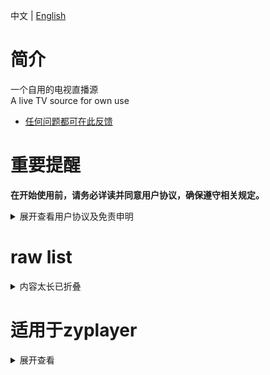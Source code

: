 中文 | [English](README_en.md)

# 简介
一个自用的电视直播源  
A live TV source for own use  
- <a href="https://github.com/tunjinyu/M3U/issues" target="_blank">任何问题都可在此反馈</a>  
# 重要提醒
**在开始使用前，请务必详读并同意用户协议，确保遵守相关规定。**

<details>
  
<summary>展开查看用户协议及免责申明</summary>
  
在浏览此项目之前，请仔细阅读和理解以下声明：
  
1. 若你不同意本声明的任何内容，请您立即停止，一旦开始使用，则表示你同意了。
2. 本项目仅供个人学习、研究和技术交流使用，禁止用于商业用途，若不小心下载了相关文件，请于24小时内删除。
3. 本项目所有内容均来自互联网，包括但不限于视频网站、媒体分享站点等。本项目无法控制这些资源的合法性、准确性、完整性或可用性，因此不对资源内容的真实性、合法性或适用性负责。
4. 由于数据源为用户自行制作，我们在此特别提醒，视频或弹幕中可能出现的任何第三方广告、产品推广信息等相关内容，均系用户行为自发植入。请您在体验过程中保持警惕，对这类信息的真实性及合法性进行自主甄别，如用户遇诈骗因此产生的损失，本平台不承担任何责任。
5. 使用这些数据时可能面临法律风险，如因此导致的法律责任，用户应自行承担。
6. 本项目不对任何内容负责，包括但不限于媒体资源的准确性、版权合规性、完整性、安全性和可用性。对于任何因使用本软件导致的损失、损害或法律纠纷，不承担任何责任。
7. 使用时必须遵守相关法律法规，禁止任何违反法律法规的活动，包括但不限于制作、上传、传播、存储任何违法、侵权等内容。如您违反相关法律法规，需自行承担法律责任。
8. 本免责声明适用于所有用户。

</details>

# raw list

<details>
  
<summary>内容太长已折叠</summary>
  
CCTV-ipv4 
```bash
https://raw.githubusercontent.com/tunjinyu/M3U/main/%E7%B1%BB/1.CCTV-4.txt
```
CCTV-ipv6 
```bash
https://raw.githubusercontent.com/tunjinyu/M3U/main/%E7%B1%BB/2.CCTV-6.txt
```
卫视-ipv4 
```bash
https://raw.githubusercontent.com/tunjinyu/M3U/main/%E7%B1%BB/3.%E5%8D%AB%E8%A7%86-4.txt
```
卫视-ipv6 
```bash
https://raw.githubusercontent.com/tunjinyu/M3U/main/%E7%B1%BB/4.%E5%8D%AB%E8%A7%86-6.txt
```
NewTv-ipv4 
```bash
https://raw.githubusercontent.com/tunjinyu/M3U/main/%E7%B1%BB/5.NewTv-4.txt
```
NewTv-ipv6 
```bash
https://raw.githubusercontent.com/tunjinyu/M3U/main/%E7%B1%BB/6.NewTv-6.txt
```
Bestv-ipv4 
```bash
https://raw.githubusercontent.com/tunjinyu/M3U/main/%E7%B1%BB/7.Bestv-4.txt
```
地方台-all 
```bash
https://raw.githubusercontent.com/tunjinyu/M3U/main/%E7%B1%BB/8.%E5%9C%B0%E6%96%B9%E5%8F%B0-46.txt
```
other 
```bash
https://raw.githubusercontent.com/tunjinyu/M3U/main/%E7%B1%BB/9.other.txt
```
其他-ipv4 
```bash
https://raw.githubusercontent.com/tunjinyu/M3U/main/%E7%B1%BB/10.%E5%85%B6%E4%BB%96-4.txt
```
其他-ipv6 
```bash
https://raw.githubusercontent.com/tunjinyu/M3U/main/%E7%B1%BB/11.%E5%85%B6%E4%BB%96-6.txt
```
Radio 
```bash
https://raw.githubusercontent.com/tunjinyu/M3U/main/%E7%B1%BB/12.Radio.txt
```
咪咕 
```bash
https://raw.githubusercontent.com/tunjinyu/M3U/main/%E7%B1%BB/13.%E5%92%AA%E5%92%95-46.txt
```
未知 
```bash
https://raw.githubusercontent.com/tunjinyu/M3U/main/%E7%B1%BB/14.%E6%9C%AA%E7%9F%A5-46.txt
```
港澳台 
```bash
https://raw.githubusercontent.com/tunjinyu/M3U/main/%E7%B1%BB/15.%E6%B4%9B%E6%9D%89%E7%9F%B6148.txt
```
购物 
```bash
https://raw.githubusercontent.com/tunjinyu/M3U/main/%E7%B1%BB/16.%E8%B4%AD%E7%89%A9-46.txt
```

</details>

# 适用于zyplayer

<details>
  
<summary>展开查看</summary>

lei-zyplayer.json
```bash
https://raw.githubusercontent.com/tunjinyu/M3U/main/json/lei-zyplayer.json
```
lei-zyplayer-jiasu.json
```bash
https://gitdl.cn/https://raw.githubusercontent.com/tunjinyu/M3U/main/json/lei-zyplayer-jiasu.json
```
CCTV-ipv4 
```bash
https://raw.githubusercontent.com/tunjinyu/M3U/main/%E7%B1%BB_zyplayer/1.CCTV-4.txt
```
CCTV-ipv6 
```bash
https://raw.githubusercontent.com/tunjinyu/M3U/main/%E7%B1%BB_zyplayer/2.CCTV-6.txt
```
卫视-ipv4 
```bash
https://raw.githubusercontent.com/tunjinyu/M3U/main/%E7%B1%BB_zyplayer/3.%E5%8D%AB%E8%A7%86-4.txt
```
卫视-ipv6 
```bash
https://raw.githubusercontent.com/tunjinyu/M3U/main/%E7%B1%BB_zyplayer/4.%E5%8D%AB%E8%A7%86-6.txt
```
NewTv-ipv4 
```bash
https://raw.githubusercontent.com/tunjinyu/M3U/main/%E7%B1%BB_zyplayer/5.NewTv-4.txt
```
NewTv-ipv6 
```bash
https://raw.githubusercontent.com/tunjinyu/M3U/main/%E7%B1%BB_zyplayer/6.NewTv-6.txt
```
Bestv-ipv4 
```bash
https://raw.githubusercontent.com/tunjinyu/M3U/main/%E7%B1%BB_zyplayer/7.Bestv-4.txt
```
地方台-all 
```bash
https://raw.githubusercontent.com/tunjinyu/M3U/main/%E7%B1%BB_zyplayer/8.%E5%9C%B0%E6%96%B9%E5%8F%B0-46.txt
```
other 
```bash
https://raw.githubusercontent.com/tunjinyu/M3U/main/%E7%B1%BB_zyplayer/9.other.txt
```
其他-ipv4 
```bash
https://raw.githubusercontent.com/tunjinyu/M3U/main/%E7%B1%BB_zyplayer/10.%E5%85%B6%E4%BB%96-4.txt
```
其他-ipv6 
```bash
https://raw.githubusercontent.com/tunjinyu/M3U/main/%E7%B1%BB_zyplayer/11.%E5%85%B6%E4%BB%96-6.txt
```
Radio 
```bash
https://raw.githubusercontent.com/tunjinyu/M3U/main/%E7%B1%BB_zyplayer/12.Radio.txt
```
咪咕 
```bash
https://raw.githubusercontent.com/tunjinyu/M3U/main/%E7%B1%BB_zyplayer/13.%E5%92%AA%E5%92%95-46.txt
```
未知 
```bash
https://raw.githubusercontent.com/tunjinyu/M3U/main/%E7%B1%BB_zyplayer/14.%E6%9C%AA%E7%9F%A5-46.txt
```
港澳台 
```bash
https://raw.githubusercontent.com/tunjinyu/M3U/main/%E7%B1%BB_zyplayer/15.%E6%B4%9B%E6%9D%89%E7%9F%B6148.txt
```
购物 
```bash
https://raw.githubusercontent.com/tunjinyu/M3U/main/%E7%B1%BB_zyplayer/16.%E8%B4%AD%E7%89%A9-46.txt
```

</details>
